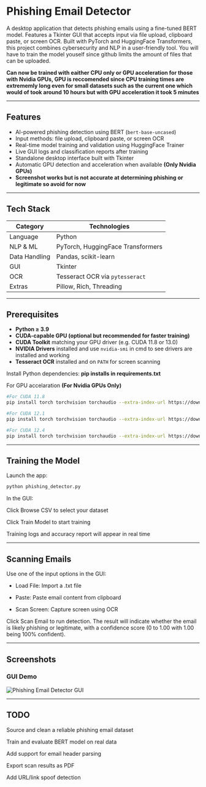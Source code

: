 # Phishing Email Detector

A desktop application that detects phishing emails using a fine-tuned BERT model. Features a Tkinter GUI that accepts input via file upload, clipboard paste, or screen OCR. Built with PyTorch and HuggingFace Transformers, this project combines cybersecurity and NLP in a user-friendly tool. You will have to train the model youself since github limits the amount of files that can be uploaded.

**Can now be trained with eaither CPU only or GPU acceleration for those with Nvidia GPUs, GPU is reccomended since CPU training times are extrememly long even for small datasets such as the current one which would of took around 10 hours but with GPU acceleration it took 5 minutes**

---

## Features

- AI-powered phishing detection using BERT (`bert-base-uncased`)
- Input methods: file upload, clipboard paste, or screen OCR
- Real-time model training and validation using HuggingFace Trainer
- Live GUI logs and classification reports after training
- Standalone desktop interface built with Tkinter
- Automatic GPU detection and acceleration when available **(Only Nvidia GPUs)**
- **Screenshot works but is not accurate at determining phishing or legitimate so avoid for now**

---

## Tech Stack

| Category         | Technologies                         |
|------------------|--------------------------------------|
| Language         | Python                               |
| NLP & ML         | PyTorch, HuggingFace Transformers    |
| Data Handling    | Pandas, scikit-learn                 |
| GUI              | Tkinter                              |
| OCR              | Tesseract OCR via `pytesseract`      |
| Extras           | Pillow, Rich, Threading              |

---

## Prerequisites

- **Python ≥ 3.9**
- **CUDA-capable GPU (optional but recommended for faster training)**
- **CUDA Toolkit** matching your GPU driver (e.g. CUDA 11.8 or 13.0)
- **NVIDIA Drivers** installed and use `nvidia-smi` in cmd to see drivers are installed and working
- **Tesseract OCR** installed and on `PATH` for screen scanning

Install Python dependencies:
**pip installs in requirements.txt**

For GPU accelaration **(For Nvidia GPUs Only)**
```bash
#For CUDA 11.8
pip install torch torchvision torchaudio --extra-index-url https://download.pytorch.org/whl/cu118

#For CUDA 12.1
pip install torch torchvision torchaudio --extra-index-url https://download.pytorch.org/whl/cu121

#For CUDA 12.4
pip install torch torchvision torchaudio --extra-index-url https://download.pytorch.org/whl/cu124
```
---

## Training the Model
Launch the app:

```bash
python phishing_detector.py
```
In the GUI:

Click Browse CSV to select your dataset

Click Train Model to start training

Training logs and accuracy report will appear in real time

---

## Scanning Emails
Use one of the input options in the GUI:

- Load File: Import a .txt file

- Paste: Paste email content from clipboard

- Scan Screen: Capture screen using OCR

Click Scan Email to run detection. The result will indicate whether the email is likely phishing or legitimate, with a confidence score (0 to 1.00 with 1.00 being 100% confident).

---

## Screenshots

### GUI Demo

![Phishing Email Detector GUI](screenshot/gui.png)

---

## TODO
 Source and clean a reliable phishing email dataset

 Train and evaluate BERT model on real data

 Add support for email header parsing

 Export scan results as PDF

 Add URL/link spoof detection
